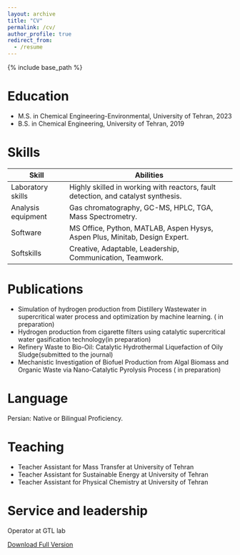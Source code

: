 ```yaml
---
layout: archive
title: "CV"
permalink: /cv/
author_profile: true
redirect_from:
  - /resume
---
```


{% include base_path %}

Education
======
* M.S. in Chemical Engineering-Environmental, University of Tehran, 2023
* B.S. in Chemical Engineering, University of Tehran, 2019

  
Skills
======

| Skill            | Abilities   |
| --------         | ------ | 
| Laboratory skills| Highly skilled in working with reactors, fault detection, and catalyst synthesis.   | 
| Analysis equipment  | Gas chromatography, GC-MS, HPLC, TGA, Mass Spectrometry.   |
| Software  | MS Office, Python, MATLAB, Aspen Hysys, Aspen Plus, Minitab, Design Expert.   |
| Softskills  | Creative, Adaptable, Leadership, Communication, Teamwork.   |

Publications
======
*	Simulation of hydrogen production from Distillery Wastewater in supercritical water process and optimization by machine learning. ( in preparation)
*	Hydrogen production from cigarette filters using catalytic supercritical water gasification technology(in preparation)
*	Refinery Waste to Bio-Oil: Catalytic Hydrothermal Liquefaction of Oily Sludge(submitted to the journal)
*	Mechanistic Investigation of Biofuel Production from Algal Biomass and Organic Waste via Nano-Catalytic Pyrolysis Process ( in preparation)


Language
======
  Persian: Native or Bilingual Proficiency.
  
Teaching
======

* Teacher Assistant for Mass Transfer at University of Tehran 
* Teacher Assistant for Sustainable Energy at University of Tehran 
* Teacher Assistant for Physical Chemistry at University of Tehran 


Service and leadership
======
Operator at GTL lab 

<a href="/files/CV.pdf">Download Full Version</a>

